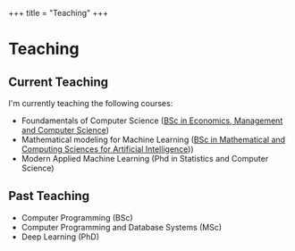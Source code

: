 +++
title = "Teaching"
+++

# Teaching

## Current Teaching

I'm currently teaching the following courses:

- Foundamentals of Computer Science ([BSc in Economics, Management and Computer Science](https://www.unibocconi.eu/wps/wcm/connect/bocconi/sitopubblico_en/navigation+tree/home/programs/bachelor+of+science/economics+management+and+computer+science))
- Mathematical modeling for Machine Learning ([BSc in Mathematical and Computing Sciences for Artificial Intelligence](https://www.unibocconi.eu/wps/wcm/connect/bocconi/sitopubblico_en/navigation+tree/home/programs/bachelor+of+science/mathematical+and+computing+sciences+for+artificial+intelligence)))
- Modern Applied Machine Learning (Phd in Statistics and Computer Science)

## Past Teaching

- Computer Programming (BSc)
- Computer Programming and Database Systems (MSc)
- Deep Learning (PhD)


